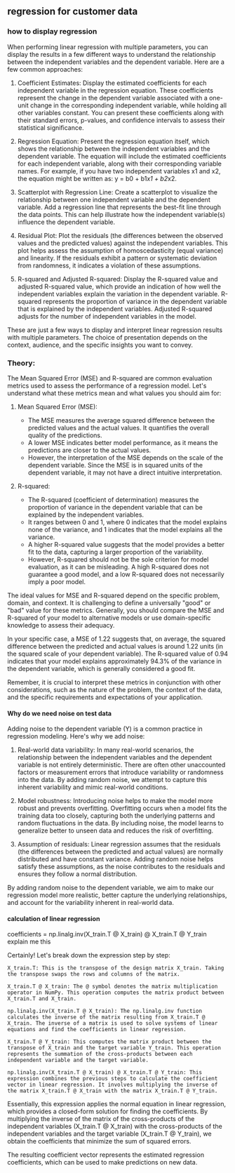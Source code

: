 ## regression for customer data

### how to display regression
When performing linear regression with multiple parameters, you can display the results in a few different ways to understand the relationship between the independent variables and the dependent variable. Here are a few common approaches:

1. Coefficient Estimates: Display the estimated coefficients for each independent variable in the regression equation. These coefficients represent the change in the dependent variable associated with a one-unit change in the corresponding independent variable, while holding all other variables constant. You can present these coefficients along with their standard errors, p-values, and confidence intervals to assess their statistical significance.

2. Regression Equation: Present the regression equation itself, which shows the relationship between the independent variables and the dependent variable. The equation will include the estimated coefficients for each independent variable, along with their corresponding variable names. For example, if you have two independent variables x1 and x2, the equation might be written as: y = b0 + b1*x1 + b2*x2.

3. Scatterplot with Regression Line: Create a scatterplot to visualize the relationship between one independent variable and the dependent variable. Add a regression line that represents the best-fit line through the data points. This can help illustrate how the independent variable(s) influence the dependent variable.

4. Residual Plot: Plot the residuals (the differences between the observed values and the predicted values) against the independent variables. This plot helps assess the assumption of homoscedasticity (equal variance) and linearity. If the residuals exhibit a pattern or systematic deviation from randomness, it indicates a violation of these assumptions.

5. R-squared and Adjusted R-squared: Display the R-squared value and adjusted R-squared value, which provide an indication of how well the independent variables explain the variation in the dependent variable. R-squared represents the proportion of variance in the dependent variable that is explained by the independent variables. Adjusted R-squared adjusts for the number of independent variables in the model.

These are just a few ways to display and interpret linear regression results with multiple parameters. The choice of presentation depends on the context, audience, and the specific insights you want to convey.

### Theory:
The Mean Squared Error (MSE) and R-squared are common evaluation metrics used to assess the performance of a regression model. Let's understand what these metrics mean and what values you should aim for:

1. Mean Squared Error (MSE):
   - The MSE measures the average squared difference between the predicted values and the actual values. It quantifies the overall quality of the predictions.
   - A lower MSE indicates better model performance, as it means the predictions are closer to the actual values.
   - However, the interpretation of the MSE depends on the scale of the dependent variable. Since the MSE is in squared units of the dependent variable, it may not have a direct intuitive interpretation.

2. R-squared:
   - The R-squared (coefficient of determination) measures the proportion of variance in the dependent variable that can be explained by the independent variables.
   - It ranges between 0 and 1, where 0 indicates that the model explains none of the variance, and 1 indicates that the model explains all the variance.
   - A higher R-squared value suggests that the model provides a better fit to the data, capturing a larger proportion of the variability.
   - However, R-squared should not be the sole criterion for model evaluation, as it can be misleading. A high R-squared does not guarantee a good model, and a low R-squared does not necessarily imply a poor model.

The ideal values for MSE and R-squared depend on the specific problem, domain, and context. It is challenging to define a universally "good" or "bad" value for these metrics. Generally, you should compare the MSE and R-squared of your model to alternative models or use domain-specific knowledge to assess their adequacy.

In your specific case, a MSE of 1.22 suggests that, on average, the squared difference between the predicted and actual values is around 1.22 units (in the squared scale of your dependent variable). The R-squared value of 0.94 indicates that your model explains approximately 94.3% of the variance in the dependent variable, which is generally considered a good fit.

Remember, it is crucial to interpret these metrics in conjunction with other considerations, such as the nature of the problem, the context of the data, and the specific requirements and expectations of your application.

#### Why do we need noise on test data
Adding noise to the dependent variable (Y) is a common practice in regression modeling. Here's why we add noise:

1. Real-world data variability: In many real-world scenarios, the relationship between the independent variables and the dependent variable is not entirely deterministic. There are often other unaccounted factors or measurement errors that introduce variability or randomness into the data. By adding random noise, we attempt to capture this inherent variability and mimic real-world conditions.

2. Model robustness: Introducing noise helps to make the model more robust and prevents overfitting. Overfitting occurs when a model fits the training data too closely, capturing both the underlying patterns and random fluctuations in the data. By including noise, the model learns to generalize better to unseen data and reduces the risk of overfitting.

3. Assumption of residuals: Linear regression assumes that the residuals (the differences between the predicted and actual values) are normally distributed and have constant variance. Adding random noise helps satisfy these assumptions, as the noise contributes to the residuals and ensures they follow a normal distribution.

By adding random noise to the dependent variable, we aim to make our regression model more realistic, better capture the underlying relationships, and account for the variability inherent in real-world data.


#### calculation of linear regression
coefficients = np.linalg.inv(X_train.T @ X_train) @ X_train.T @ Y_train
explain me this

Certainly! Let's break down the expression step by step:

    X_train.T: This is the transpose of the design matrix X_train. Taking the transpose swaps the rows and columns of the matrix.

    X_train.T @ X_train: The @ symbol denotes the matrix multiplication operator in NumPy. This operation computes the matrix product between X_train.T and X_train.

    np.linalg.inv(X_train.T @ X_train): The np.linalg.inv function calculates the inverse of the matrix resulting from X_train.T @ X_train. The inverse of a matrix is used to solve systems of linear equations and find the coefficients in linear regression.

    X_train.T @ Y_train: This computes the matrix product between the transpose of X_train and the target variable Y_train. This operation represents the summation of the cross-products between each independent variable and the target variable.

    np.linalg.inv(X_train.T @ X_train) @ X_train.T @ Y_train: This expression combines the previous steps to calculate the coefficient vector in linear regression. It involves multiplying the inverse of the matrix X_train.T @ X_train with the matrix X_train.T @ Y_train.

Essentially, this expression applies the normal equation in linear regression, which provides a closed-form solution for finding the coefficients. By multiplying the inverse of the matrix of the cross-products of the independent variables (X_train.T @ X_train) with the cross-products of the independent variables and the target variable (X_train.T @ Y_train), we obtain the coefficients that minimize the sum of squared errors.

The resulting coefficient vector represents the estimated regression coefficients, which can be used to make predictions on new data.